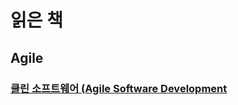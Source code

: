 # 읽은 책



## Agile

### [클린 소프트웨어 (Agile Software Development](https://github.com/haesiku/books/tree/main/clean_software/readme.md)


